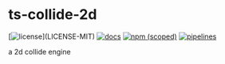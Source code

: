 # ts-collide-2d

[![license](https://img.shields.io/badge/license-MIT%2FApache--2.0-blue")](LICENSE-MIT)
[![docs](https://img.shields.io/badge/docs-typescript-blue.svg)](https://aicacia.gitlab.io/libs/ts-collide-2d/)
[![npm (scoped)](https://img.shields.io/npm/v/@aicacia/collide-2d)](https://www.npmjs.com/package/@aicacia/collide-2d)
[![pipelines](https://gitlab.com/aicacia/libs/ts-collide-2d/badges/master/pipeline.svg)](https://gitlab.com/aicacia/libs/ts-collide-2d/-/pipelines)

a 2d collide engine
